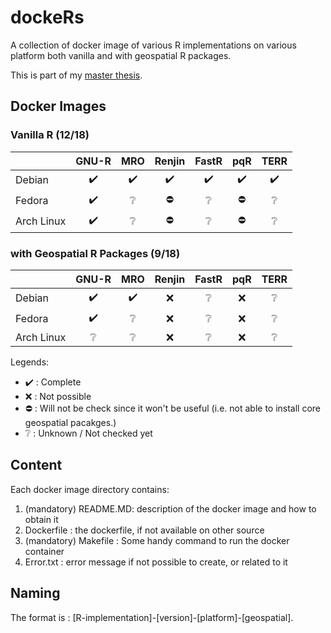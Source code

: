 # dockeRs

A collection of docker image of various R implementations on various platform both vanilla and with geospatial R packages.

This is part of my [master thesis](https://github.com/ismailsunni/MasterThesis).

## Docker Images

### Vanilla R (12/18)

|            |    GNU-R   |     MRO    |   Renjin   |    FastR   |     pqR    |    TERR    |
|------------|:----------:|:----------:|:----------:|:----------:|:----------:|:----------:|
| Debian     | :heavy_check_mark: | :heavy_check_mark: | :heavy_check_mark: | :heavy_check_mark: | :heavy_check_mark: | :heavy_check_mark: |
| Fedora     | :heavy_check_mark: | :grey_question: | :no_entry: | :grey_question: | :no_entry: | :grey_question: |
| Arch Linux | :heavy_check_mark: | :grey_question: | :no_entry: | :grey_question: | :no_entry: | :grey_question: |

### with Geospatial R Packages (9/18)

|            |    GNU-R   |     MRO    |   Renjin   |    FastR   |     pqR    |    TERR    |
|------------|:----------:|:----------:|:----------:|:----------:|:----------:|:----------:|
| Debian     | :heavy_check_mark: | :heavy_check_mark: | :x: | :grey_question: | :x: | :grey_question: |
| Fedora     | :heavy_check_mark: | :grey_question: | :x: | :grey_question: | :x: | :grey_question: |
| Arch Linux | :grey_question: | :grey_question: | :x: | :grey_question: | :x: | :grey_question: |

Legends:

- :heavy_check_mark: : Complete
- :x: : Not possible
- :no_entry: : Will not be check since it won't be useful (i.e. not able to install core geospatial pacakges.)
- :grey_question: : Unknown / Not checked yet

## Content

Each docker image directory contains:

1. (mandatory) README.MD: description of the docker image and how to obtain it
2. Dockerfile : the dockerfile, if not available on other source
3. (mandatory) Makefile : Some handy command to run the docker container
4. Error.txt : error message if not possible to create, or related to it

## Naming

The format is : [R-implementation]-[version]-[platform]-[geospatial].
